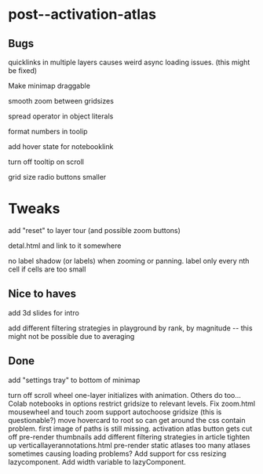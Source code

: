 # post--activation-atlas

## Bugs

quicklinks in multiple layers causes weird async loading issues. (this might be fixed)

Make minimap draggable

smooth zoom between gridsizes

spread operator in object literals

format numbers in toolip

add hover state for notebooklink

turn off tooltip on scroll

grid size radio buttons smaller

# Tweaks

add "reset" to layer tour (and possible zoom buttons)

detal.html and link to it somewhere

no label shadow (or labels) when zooming or panning.
label only every nth cell if cells are too small

## Nice to haves

add 3d slides for intro

add different filtering strategies in playground
by rank, by magnitude -- this might not be possible due to averaging

## Done
add "settings tray" to bottom of minimap

turn off scroll wheel
one-layer initializes with animation. Others do too...
Colab notebooks
in options restrict gridsize to relevant levels.
Fix zoom.html
mousewheel and touch zoom support
autochoose gridsize (this is questionable?)
move hovercard to root so can get around the css contain problem.
first image of paths is still missing.
activation atlas button gets cut off
pre-render thumbnails
add different filtering strategies in article
tighten up verticallayerannotations.html
pre-render static atlases
too many atlases sometimes causing loading problems?
Add support for css resizing lazycomponent.
Add width variable to lazyComponent.
